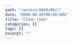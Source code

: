 ```yaml
---
path: "/workss/0000/00//"
date: "0000-00-00T00:00:00Z"
title: "Clean Code"
categories: []
tags: []
excerpt: ""
---
```


